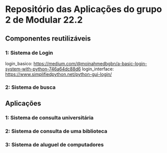 # Repositório das Aplicações do grupo 2 de Modular 22.2

## Componentes reutilizáveis
### 1: Sistema de Login

login_basico: https://medium.com/@moinahmedbgbn/a-basic-login-system-with-python-746a64dc88d6
login_interface: https://www.simplifiedpython.net/python-gui-login/


### 2: Sistema de busca


## Aplicações

### 1: Sistema de consulta universitária

### 2: Sistema de consulta de uma biblioteca

### 3: Sistema de aluguel de computadores
